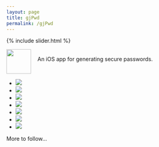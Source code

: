 ```yaml
---
layout: page
title: gjPwd
permalink: /gjPwd
---
```


{% include slider.html %}

<span style="float: left; line-height: 0px;">
<img width="64" height="64" src="/images/gjPwd-icon.png">
</span>
<span style="float: left; padding: 17px 0px 0px 17px;">
An iOS app for generating secure passwords.
</span>
<div style="clear: both;"></div>

<div id="gallery">
    <ul id="lightSlider" class="cS-hidden">
        <li><img src="/images/gjPwd-1.png"></li>
        <li><img src="/images/gjPwd-2.png"></li>
        <li><img src="/images/gjPwd-3.png"></li>
        <li><img src="/images/gjPwd-4.png"></li>
        <li><img src="/images/gjPwd-5.png"></li>
        <li><img src="/images/gjPwd-6.png"></li>
        <li><img src="/images/gjPwd-7.png"></li>
    </ul>
</div>

More to follow...
